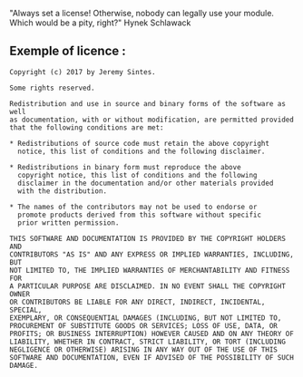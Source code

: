 "Always set a license! Otherwise, nobody can legally use your module. Which would be a pity, right?" Hynek Schlawack

Exemple of licence : 
--------------------

	Copyright (c) 2017 by Jeremy Sintes.

	Some rights reserved.

	Redistribution and use in source and binary forms of the software as well
	as documentation, with or without modification, are permitted provided
	that the following conditions are met:

	* Redistributions of source code must retain the above copyright
	  notice, this list of conditions and the following disclaimer.

	* Redistributions in binary form must reproduce the above
	  copyright notice, this list of conditions and the following
	  disclaimer in the documentation and/or other materials provided
	  with the distribution.

	* The names of the contributors may not be used to endorse or
	  promote products derived from this software without specific
	  prior written permission.

	THIS SOFTWARE AND DOCUMENTATION IS PROVIDED BY THE COPYRIGHT HOLDERS AND
	CONTRIBUTORS "AS IS" AND ANY EXPRESS OR IMPLIED WARRANTIES, INCLUDING, BUT
	NOT LIMITED TO, THE IMPLIED WARRANTIES OF MERCHANTABILITY AND FITNESS FOR
	A PARTICULAR PURPOSE ARE DISCLAIMED. IN NO EVENT SHALL THE COPYRIGHT OWNER
	OR CONTRIBUTORS BE LIABLE FOR ANY DIRECT, INDIRECT, INCIDENTAL, SPECIAL,
	EXEMPLARY, OR CONSEQUENTIAL DAMAGES (INCLUDING, BUT NOT LIMITED TO,
	PROCUREMENT OF SUBSTITUTE GOODS OR SERVICES; LOSS OF USE, DATA, OR
	PROFITS; OR BUSINESS INTERRUPTION) HOWEVER CAUSED AND ON ANY THEORY OF
	LIABILITY, WHETHER IN CONTRACT, STRICT LIABILITY, OR TORT (INCLUDING
	NEGLIGENCE OR OTHERWISE) ARISING IN ANY WAY OUT OF THE USE OF THIS
	SOFTWARE AND DOCUMENTATION, EVEN IF ADVISED OF THE POSSIBILITY OF SUCH
	DAMAGE.